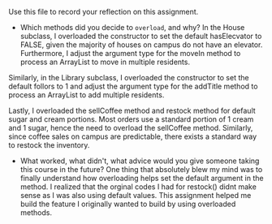 Use this file to record your reflection on this assignment.

- Which methods did you decide to `overload`, and why?
In the House subclass, I overloaded the constructor to set the default hasElecvator to FALSE, given the majority of houses on campus do not have an elevator. Furthermore, I adjust the argument type for the moveIn method to process an ArrayList to move in multiple residents. 

Similarly, in the Library subclass, I overloaded the constructor to set the default follors to 1 and adjust the argument type for the addTitle method to process an ArrayList to add multiple residents. 

Lastly, I overloaded the sellCoffee method and restock method for default sugar and cream portions. Most orders use a standard portion of 1 cream and 1 sugar, hence the need to overload the sellCoffee method. Similarly, since coffee sales on campus are predictable, there exists a standard way to restock the inventory.

- What worked, what didn't, what advice would you give someone taking this course in the future?
One thing that absolutely blew my mind was to finally understand how overloading helps set the default argument in the method. I realized that the orginal codes I had for restock() didnt make sense as I was also using default values. This assignment helped me build the feature I originally wanted to build by using overloaded methods. 
